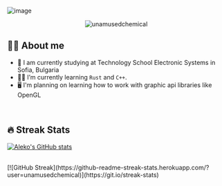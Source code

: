 ![image](https://user-images.githubusercontent.com/61247544/173244965-66cb50f7-d9f9-47cb-9dbd-155f4172b98d.png)

<p align="center"> 
	<img src="https://komarev.com/ghpvc/?username=unamusedchemical&label=Profile%20views&color=0e75b6&style=plastic" alt="unamusedchemical" /> 
</p>

## :sassy_man:  About me
- :school: I am currently studying at Technology School Electronic Systems in Sofia, Bulgaria
- :student: I’m currently learning `Rust` and `C++`.
- :desktop_computer: I'm planning on learning how to work with graphic api libraries like OpenGL

<br>

## 🔥 Streak Stats
[![Aleko's GitHub stats](https://github-readme-stats.vercel.app/api?username=unamusedchemical&theme=algolia)](https://github.com/anuraghazra/github-readme-stats)

<br>
[![GitHub Streak](https://github-readme-streak-stats.herokuapp.com/?user=unamusedchemical)](https://git.io/streak-stats)

<!--START_SECTION:waka-->
<!--END_SECTION:waka-->

<!--
**unamusedchemical/unamusedchemical** is a ✨ _special_ ✨ repository because its `README.md` (this file) appears on your GitHub profile.

Here are some ideas to get you started:

- 🔭 I’m currently working on ...
- 🌱 I’m currently learning ...
- 👯 I’m looking to collaborate on ...
- 🤔 I’m looking for help with ...
- 💬 Ask me about ...
- 📫 How to reach me: ...
- 😄 Pronouns: ...
- ⚡ Fun fact: ...
-->
